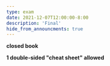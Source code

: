 ```yaml
---
type: exam
date: 2021-12-07T12:00:00-8:00
description: 'Final'
hide_from_announcments: true
---
```

**closed book**

**1 double-sided "cheat sheet" allowed**
